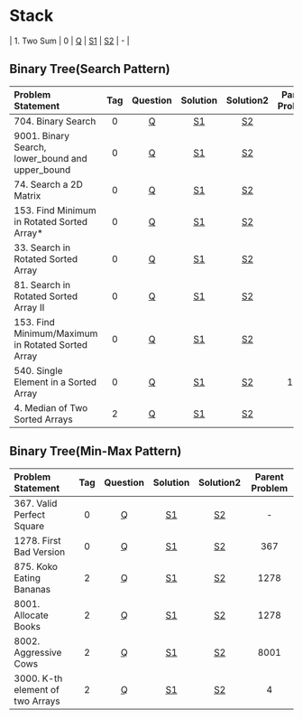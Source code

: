 # Stack

| 1. Two Sum        |  0  | [Q]() | [S1]() | [S2]() |       -        |

## Binary Tree(Search Pattern)
| Problem Statement                                 | Tag |                                       Question                                       |                                                          Solution                                                          |                                                               Solution2                                                                | Parent Problem |
|:--------------------------------------------------|:---:|:------------------------------------------------------------------------------------:|:--------------------------------------------------------------------------------------------------------------------------:|:--------------------------------------------------------------------------------------------------------------------------------------:|:--------------:|
| 704. Binary Search                                |  0  |            [Q](https://leetcode.com/problems/binary-search/description/)             |                                                           [S1]()                                                           |                     [S2](https://github.com/aatman-24/Leetcode-revision/blob/main/src/704.%20Binary%20Search.cpp)                      |       -        |
| 9001. Binary Search, lower_bound and upper_bound  |  0  |                                        [Q]()                                         |                                                           [S1]()                                                           |  [S2](https://github.com/aatman-24/Leetcode-revision/blob/main/src/9001.%20Binary%20Search%2C%20lower_bound%20and%20upper_bound.cpp)   |       -        |
| 74. Search a 2D Matrix                            |  0  |          [Q](https://leetcode.com/problems/search-a-2d-matrix/description/)          |            [S1](https://github.com/aatman-24/DSA/blob/main/LeetCode/Medium/74.%20Search%20a%202D%20Matrix.cpp)             |                 [S2](https://github.com/aatman-24/Leetcode-revision/blob/main/src/74.%20Search%20a%202D%20Matrix.cpp)                  |       -        |
| 153. Find Minimum in Rotated Sorted Array*        |  0  | [Q](https://leetcode.com/problems/find-minimum-in-rotated-sorted-array/description/) | [S1](https://github.com/aatman-24/DSA/blob/main/LeetCode/Medium/153.%20Find%20Minimum%20in%20Rotated%20Sorted%20Array.cpp) |      [S2](https://github.com/aatman-24/Leetcode-revision/blob/main/src/153.%20Find%20Minimum%20in%20Rotated%20Sorted%20Array.cpp)      |       -        |
| 33. Search in Rotated Sorted Array                |  0  |    [Q](https://leetcode.com/problems/search-in-rotated-sorted-array/description/)    |     [S1](https://github.com/aatman-24/DSA/blob/main/LeetCode/Medium/33.%20Search%20in%20Rotated%20Sorted%20Array.cpp)      |          [S2](https://github.com/aatman-24/Leetcode-revision/blob/main/src/33.%20Search%20in%20Rotated%20Sorted%20Array.cpp)           |       -        |
| 81. Search in Rotated Sorted Array II             |  0  |  [Q](https://leetcode.com/problems/search-in-rotated-sorted-array-ii/description/)   |   [S1](https://github.com/aatman-24/DSA/blob/main/LeetCode/Medium/81.%20Search%20in%20Rotated%20Sorted%20Array%20II.cpp)   |        [S2](https://github.com/aatman-24/Leetcode-revision/blob/main/src/81.%20Search%20in%20Rotated%20Sorted%20Array%20II.cpp)        |       -        |
| 153. Find Minimum/Maximum in Rotated Sorted Array |  0  | [Q](https://leetcode.com/problems/find-minimum-in-rotated-sorted-array/description/) | [S1](https://github.com/aatman-24/DSA/blob/main/LeetCode/Medium/153.%20Find%20Minimum%20in%20Rotated%20Sorted%20Array.cpp) | [S2](https://github.com/aatman-24/Leetcode-revision/blob/main/src/153.%20Find%20Minimum%7CMaximum%20in%20Rotated%20Sorted%20Array.cpp) |       -        |
| 540. Single Element in a Sorted Array             |  0  |   [Q](https://leetcode.com/problems/single-element-in-a-sorted-array/description/)   |   [S1](https://github.com/aatman-24/DSA/blob/main/LeetCode/Medium/540.%20Single%20Element%20in%20a%20Sorted%20Array.cpp)   |        [S2](https://github.com/aatman-24/Leetcode-revision/blob/main/src/540.%20Single%20Element%20in%20a%20Sorted%20Array.cpp)        |      153       |
| 4. Median of Two Sorted Arrays                    |  2  |           [Q](https://leetcode.com/problems/median-of-two-sorted-arrays/)            |        [S1](https://github.com/aatman-24/DSA/blob/main/LeetCode/Hard/4.%20Median%20of%20Two%20Sorted%20Arrays.cpp)         |            [S2](https://github.com/aatman-24/Leetcode-revision/blob/main/src/4.%20Median%20of%20Two%20Sorted%20Arrays.cpp)             |       -        |


## Binary Tree(Min-Max Pattern)
| Problem Statement                | Tag |                                      Question                                      |                                              Solution                                              |                                                     Solution2                                                     | Parent Problem |
|:---------------------------------|:---:|:----------------------------------------------------------------------------------:|:--------------------------------------------------------------------------------------------------:|:-----------------------------------------------------------------------------------------------------------------:|:--------------:|
| 367. Valid Perfect Square        |  0  |        [Q](https://leetcode.com/problems/valid-perfect-square/description/)        | [S1](https://github.com/aatman-24/DSA/blob/main/LeetCode/Easy/367.%20Valid%20Perfect%20Square.cpp) |      [S2](https://github.com/aatman-24/Leetcode-revision/blob/main/src/367.%20Valid%20Perfect%20Square.cpp)       |       -        |
| 1278. First Bad Version          |  0  |         [Q](https://leetcode.com/problems/first-bad-version/description/)          |                                               [S1]()                                               |                                                      [S2]()                                                       |      367       |
| 875. Koko Eating Bananas         |  2  |        [Q](https://leetcode.com/problems/koko-eating-bananas/description/)         |                                               [S1]()                                               |       [S2](https://github.com/aatman-24/Leetcode-revision/blob/main/src/875.%20Koko%20Eating%20Bananas.cpp)       |      1278      |
| 8001. Allocate Books             |  2  |             [Q](https://www.interviewbit.com/problems/allocate-books/)             |                                               [S1]()                                               |          [S2](https://github.com/aatman-24/Leetcode-revision/blob/main/src/8001.%20Allocate%20Books.cpp)          |      1278      |
| 8002. Aggressive Cows            |  2  |  [Q](https://takeuforward.org/data-structure/aggressive-cows-detailed-solution/)   |                                               [S1]()                                               |         [S2](https://github.com/aatman-24/Leetcode-revision/blob/main/src/8002.%20Aggressive%20Cows.cpp)          |      8001      |
| 3000. K-th element of two Arrays |  2  | [Q](https://www.geeksforgeeks.org/problems/k-th-element-of-two-sorted-array1317/1) |                                               [S1]()                                               | [S2](https://github.com/aatman-24/Leetcode-revision/blob/main/src/3000.%20K-th%20element%20of%20two%20Arrays.cpp) |       4        |
